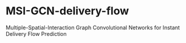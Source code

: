 # MSI-GCN-delivery-flow
Multiple-Spatial-Interaction Graph Convolutional Networks for Instant Delivery Flow Prediction

